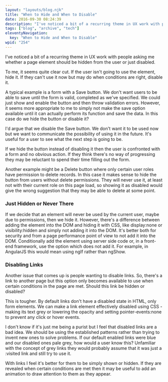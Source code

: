 ```yaml
---
layout: "layouts/blog.njk"
title: "When to Hide and When to Disable"
date: 2016-09-30 08:24:39
description: "I've noticed a bit of a recurring theme in UX work with people asking me whether a page element should be hidden from the user or just disabled"
tags: ["blog", "archive", "tech"]
eleventyNavigation:
  key: "When to Hide and When to Disable"
wpid: "254"
---
```


I've noticed a bit of a recurring theme in UX work with people asking me whether a page element should be hidden from the user or just disabled.

To me, it seems quite clear cut. If the user isn't going to use the element, hide it. If they can't use it now but may do when conditions are right, disable it.

A typical example is a form with a Save button. We don't want users to be able to save until the form is valid, completed as we've specified. We could just show and enable the button and then throw validation errors. However, it seems more appropriate to me to simply not make the save option available until it can actually perform its function and save the data. In this case do we hide the button or disable it?

I'd argue that we disable the Save button. We don't want it to be used now but we want to communicate the possibility of using it in the future. It's useful for a user to see what the next step is going to be.

If we hide the button instead of disabling it then the user is confronted with a form and no obvious action. If they think there's no way of progressing they may be reluctant to spend their time filling out the form.

Another example might be a Delete button where only certain user roles have permission to delete records. In this case it makes sense to hide the button from users without delete permissions. They will never use it, at least not with their current role on this page load, so showing it as disabled would give the wrong suggestion that they may be able to delete at some point.

<h3>Just Hidden or Never There</h3>
If we decide that an element will never be used by the current user, maybe due to permissions, then we hide it. However, there's a difference between adding the element into the DOM and hiding it with CSS, like display:none or visibility:hidden and simply not adding it into the DOM. It's better both for security and from a page performance point of view to not add it into the DOM. Conditionally add the element using server side code or, in a front-end framework, use the option which does not add it. For example, in AngularJS this would mean using ngIf rather than ngShow.
<h3>Disabling Links</h3>
Another issue that comes up is people wanting to disable links. So, there's a link to another page but this option only becomes available to use when certain conditions in the page are met. Should this link be hidden or disabled?

This is tougher. By default links don't have a disabled state in HTML, only form elements. We can make a link element effectively disabled using CSS - making its text grey or lowering the opacity and setting pointer-events:none to prevent any click or hover events.

I don't know if it's just me being a purist but I feel that disabled links are a bad idea. We should be using the established patterns rather than trying to invent new ones to solve problems. If our default enabled links were blue and our disabled ones pale grey, how would a user know this? Unfamiliar with the concept of grey links they would probably assume that it was just a :visited link and still try to use it.

With links I feel it's better for them to be simply shown or hidden. If they are revealed when certain conditions are met then it may be useful to add an animation to draw attention to them as they appear.
